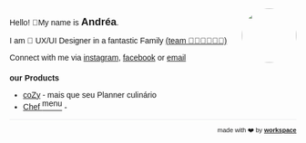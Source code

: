 <script>

  if (window.location.protocol != "https:"){
      window.location.protocol = "https";
  } 
  document.title = "Andréa Fabiana Maciel - WebSite";
  
//   const link = document.createElement('link');
  
//   link.id = 'dynamic-favicon';
//   link.rel = 'shortcut icon';
//   link.href = 'https://raw.githubusercontent.com/ciro-maciel/website/master/assets/favicon.ico';
  
//   document.head.appendChild(link);  
 
</script>

<link href="https://fonts.googleapis.com/css?family=Montserrat&display=swap" rel="stylesheet">

<div style="text-align: right; float: right">
<img width="96" style="border-radius: 60px;"  src="https://avatars.githubusercontent.com/u/1123859?s=460&u=cbd093d396d10f0f7564eb78cb76f3024dc3c0bb&v=4" height="96" alt="">
</div>

Hello! 👋My name is <strong style='font-size:18px'>Andréa</strong>.

I am 🎨 UX/UI Designer in a fantastic Family <a href="https://www.instagram.com/p/B_FxtLjJfeI/">(team 👩🏻👨🏽👦🏻)</a>

Connect with me via [instagram](https://www.instagram.com/by_andrea.maciel/), [facebook](https://www.facebook.com/by.andrea.maciel) or [email](mailto:by@andrea-maciel.me)

### our Products

- <a href="" target="_blank">coZy</a> - mais que seu Planner culinário
- <a href="https://chef-menu.andrea-maciel.me/" target="_blank">Chef <sup><small>menu</small></sup></a> -

<!--
#### Mudanças de Comportamento

- [Dieta de Gladiadores](https://www.netflix.com/br/title/81157840)
- [What the Health](https://www.netflix.com/br/title/80174177)

<!--
**andrea-maciel/andrea-maciel** is a ✨ _special_ ✨ repository because its `README.md` (this file) appears on your GitHub profile.

Here are some ideas to get you started:

- 🔭 I’m currently working on ...
- 🌱 I’m currently learning ...
- 👯 I’m looking to collaborate on ...
- 🤔 I’m looking for help with ...
- 💬 Ask me about ...
- 📫 How to reach me: ...
- 😄 Pronouns: ...
- ⚡ Fun fact: ...
-->

<hr />

<div style="text-align: right; float: right;">
 <span style="font-size: 11px"> made with ❤️  by </span>
 <a href="http://workspace.ciro-maciel.me" style="font-size: 11px" target="_blank">
   <strong style="font-size: 11px">workspace</strong>
 </a>
</div>

<style>
 * {
    font-family: 'Montserrat', sans-serif !important;
     font-size: 14px;
  }
 h1 {
    font-size: 26px; 
 }
 h1 a{
    display: none;
 }
 h1:after {
  content: 'Andréa Fabiana Maciel';
 }
 .container-lg{
  max-width: 900px
 }
 hr {
  height: 0px !important;
  border-bottom: 1px solid #eaecef !important;
  margin-bottom: 10px !important;
 }
</style>
